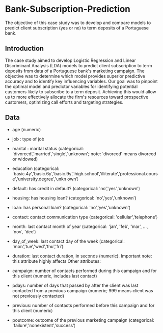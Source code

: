 # Bank-Subscription-Prediction
The objective of this case study was to develop and compare models to predict client subscription (yes or no) to term deposits of a Portuguese bank.

## Introduction
The case study aimed to develop Logistic Regression and Linear Discriminant Analysis (LDA) models to predict client subscription to term deposits from data of a Portuguese bank's marketing campaign. The objective was to determine which model provides superior predictive accuracy and to identify key influencing variables.
Our goal was to pinpoint the optimal model and predictor variables for identifying potential customers likely to subscribe to a term deposit. Achieving this would allow us to more effectively allocate the firm's resources toward prospective customers, optimizing call efforts and targeting strategies. 

## Data

- age (numeric)
- job : type of job
- marital : marital status (categorical: 'divorced','married','single','unknown'; note: 'divorced' means
divorced or widowed)
- education (categorical:
'basic.4y','basic.6y','basic.9y','high.school','illiterate','professional.course','university.degree','unkn
own’)
- default: has credit in default? (categorical: 'no','yes','unknown’)
- housing: has housing loan? (categorical: 'no','yes','unknown’)
- loan: has personal loan? (categorical: 'no','yes','unknown')

- contact: contact communication type (categorical: 'cellular','telephone’)
- month: last contact month of year (categorical: 'jan', 'feb', 'mar', ..., 'nov', 'dec’)
- day_of_week: last contact day of the week (categorical: 'mon','tue','wed','thu','fri’)
- duration: last contact duration, in seconds (numeric). Important note: this attribute highly affects
Other attributes:
- campaign: number of contacts performed during this campaign and for this client (numeric, includes last contact)
- pdays: number of days that passed by after the client was last contacted from a previous campaign (numeric; 999 means client was not previously contacted)
- previous: number of contacts performed before this campaign and for this client (numeric)
- poutcome: outcome of the previous marketing campaign (categorical:
'failure','nonexistent','success’)
